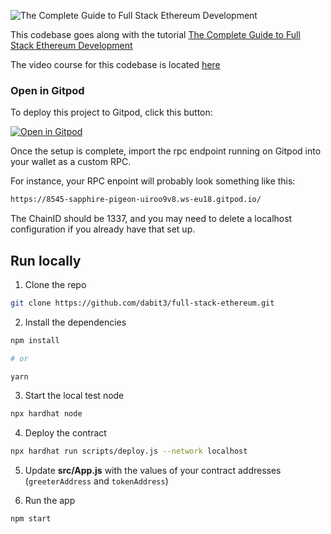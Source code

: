 ![The Complete Guide to Full Stack Ethereum Development
](https://dev-to-uploads.s3.amazonaws.com/uploads/articles/fxq0yu3jd7qw35itdxii.jpg)

This codebase goes along with the tutorial [The Complete Guide to Full Stack Ethereum Development](https://dev.to/dabit3/the-complete-guide-to-full-stack-ethereum-development-3j13)

The video course for this codebase is located [here](https://www.youtube.com/watch?v=a0osIaAOFSE)

### Open in Gitpod

To deploy this project to Gitpod, click this button:

[![Open in Gitpod](https://gitpod.io/button/open-in-gitpod.svg)](https://gitpod.io/#github.com/dabit3/full-stack-ethereum)

Once the setup is complete, import the rpc endpoint running on Gitpod into your wallet as a custom RPC.

For instance, your RPC enpoint will probably look something like this:

```sh
https://8545-sapphire-pigeon-uiroo9v8.ws-eu18.gitpod.io/
```

The ChainID should be 1337, and you may need to delete a localhost configuration if you already have that set up.

## Run locally

1. Clone the repo

```sh
git clone https://github.com/dabit3/full-stack-ethereum.git
```

2. Install the dependencies

```sh
npm install

# or

yarn
```

3. Start the local test node

```sh
npx hardhat node
```

4. Deploy the contract

```sh
npx hardhat run scripts/deploy.js --network localhost
```

5. Update __src/App.js__ with the values of your contract addresses (`greeterAddress` and `tokenAddress`)

6. Run the app

```sh
npm start
```

